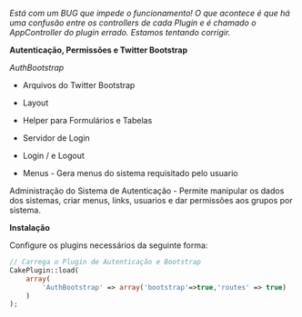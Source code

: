 *Está com um BUG que impede o funcionamento! O que acontece é que há uma confusão entre os controllers de cada Plugin e é chamado o AppController do plugin errado. Estamos tentando corrigir.*

**Autenticação, Permissões e Twitter Bootstrap**

*AuthBootstrap*

- Arquivos do Twitter Bootstrap
- Layout
- Helper para Formulários e Tabelas

- Servidor de Login
- Login / e Logout
- Menus - Gera menus do sistema requisitado pelo usuario

Administração do Sistema de Autenticação - Permite manipular os dados dos sistemas, criar menus, links, usuarios e dar
permissões aos grupos por sistema.

**Instalação**

Configure os plugins necessários da seguinte forma:

```php
// Carrega o Plugin de Autenticação e Bootstrap
CakePlugin::load(
	array(
		'AuthBootstrap' => array('bootstrap'=>true,'routes' => true)
	)
);
```

